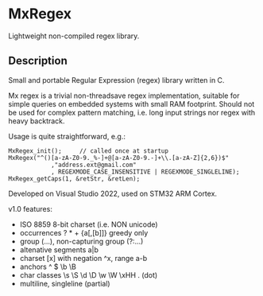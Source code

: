 # MxRegex

Lightweight non-compiled regex library.

## Description

Small and portable Regular Expression (regex) library written in C.

Mx regex is a trivial non-threadsave regex implementation, suitable for simple queries on embedded systems with small RAM footprint. 
Should not be used for complex pattern matching, i.e. long input strings nor regex with heavy backtrack.

Usage is quite straightforward, e.g.:



    MxRegex_init();     // called once at startup
    MxRegex("^()[a-zA-Z0-9._%-]+@[a-zA-Z0-9.-]+\\.[a-zA-Z]{2,6})$"
                ,"address.ext@gmail.com"
                , REGEXMODE_CASE_INSENSITIVE | REGEXMODE_SINGLELINE);
    MxRegex_getCaps(1, &retStr, &retLen);



Developed on Visual Studio 2022, used on STM32 ARM Cortex.

v1.0 features:
- ISO 8859 8-bit charset (i.e. NON unicode)
- occurrences ? * + {a[,[b]]} greedy only
- group (...), non-capturing group (?:...)
- altenative segments a|b
- charset [x] with negation ^x, range a-b
- anchors ^ $ \b \B
- char classes \s \S \d \D \w \W \xHH . (dot)
- multiline, singleline (partial)

